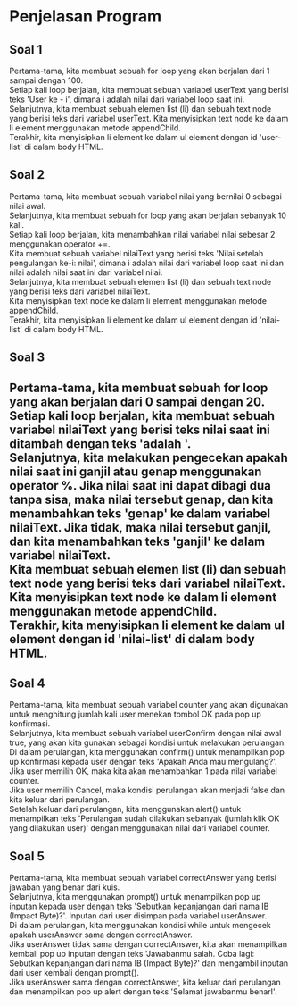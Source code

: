 <h1>Penjelasan Program</h1>

<h2>Soal 1</h2>
<p>Pertama-tama, kita membuat sebuah for loop yang akan berjalan dari 1 sampai dengan 100.<br>
Setiap kali loop berjalan, kita membuat sebuah variabel userText yang berisi teks 'User ke - i', dimana i adalah nilai dari variabel loop saat ini.<br>
Selanjutnya, kita membuat sebuah elemen list (li) dan sebuah text node yang berisi teks dari variabel userText.
Kita menyisipkan text node ke dalam li element menggunakan metode appendChild.<br>
Terakhir, kita menyisipkan li element ke dalam ul element dengan id 'user-list' di dalam body HTML.</p>

<h2>Soal 2</h2>
<p>Pertama-tama, kita membuat sebuah variabel nilai yang bernilai 0 sebagai nilai awal.<br>
Selanjutnya, kita membuat sebuah for loop yang akan berjalan sebanyak 10 kali.<br>
Setiap kali loop berjalan, kita menambahkan nilai variabel nilai sebesar 2 menggunakan operator +=.<br>
Kita membuat sebuah variabel nilaiText yang berisi teks 'Nilai setelah pengulangan ke-i: nilai', dimana i adalah nilai dari variabel loop saat ini dan nilai adalah nilai saat ini dari variabel nilai.<br>
Selanjutnya, kita membuat sebuah elemen list (li) dan sebuah text node yang berisi teks dari variabel nilaiText.<br>
Kita menyisipkan text node ke dalam li element menggunakan metode appendChild.<br>
Terakhir, kita menyisipkan li element ke dalam ul element dengan id 'nilai-list' di dalam body HTML.</p>

<h2>Soal 3<h2>
<p>Pertama-tama, kita membuat sebuah for loop yang akan berjalan dari 0 sampai dengan 20.<br>
Setiap kali loop berjalan, kita membuat sebuah variabel nilaiText yang berisi teks nilai saat ini ditambah dengan teks 'adalah '.<br>
Selanjutnya, kita melakukan pengecekan apakah nilai saat ini ganjil atau genap menggunakan operator %. Jika nilai saat ini dapat dibagi dua tanpa sisa, maka nilai tersebut genap, dan kita menambahkan teks 'genap' ke dalam variabel nilaiText. Jika tidak, maka nilai tersebut ganjil, dan kita menambahkan teks 'ganjil' ke dalam variabel nilaiText.<br>
Kita membuat sebuah elemen list (li) dan sebuah text node yang berisi teks dari variabel nilaiText.<br>
Kita menyisipkan text node ke dalam li element menggunakan metode appendChild.<br>
Terakhir, kita menyisipkan li element ke dalam ul element dengan id 'nilai-list' di dalam body HTML.</p>

<h2>Soal 4</h2>
<p>Pertama-tama, kita membuat sebuah variabel counter yang akan digunakan untuk menghitung jumlah kali user menekan tombol OK pada pop up konfirmasi.<br>
Selanjutnya, kita membuat sebuah variabel userConfirm dengan nilai awal true, yang akan kita gunakan sebagai kondisi untuk melakukan perulangan.<br>
Di dalam perulangan, kita menggunakan confirm() untuk menampilkan pop up konfirmasi kepada user dengan teks 'Apakah Anda mau mengulang?'.<br>
Jika user memilih OK, maka kita akan menambahkan 1 pada nilai variabel counter.<br>
Jika user memilih Cancel, maka kondisi perulangan akan menjadi false dan kita keluar dari perulangan.<br>
Setelah keluar dari perulangan, kita menggunakan alert() untuk menampilkan teks 'Perulangan sudah dilakukan sebanyak (jumlah klik OK yang dilakukan user)' dengan menggunakan nilai dari variabel counter.</p>

<h2>Soal 5</h2>
<p>Pertama-tama, kita membuat sebuah variabel correctAnswer yang berisi jawaban yang benar dari kuis.<br>
Selanjutnya, kita menggunakan prompt() untuk menampilkan pop up inputan kepada user dengan teks 'Sebutkan kepanjangan dari nama IB (Impact Byte)?'. Inputan dari user disimpan pada variabel userAnswer.<br>
Di dalam perulangan, kita menggunakan kondisi while untuk mengecek apakah userAnswer sama dengan correctAnswer.<br>
Jika userAnswer tidak sama dengan correctAnswer, kita akan menampilkan kembali pop up inputan dengan teks 'Jawabanmu salah. Coba lagi: Sebutkan kepanjangan dari nama IB (Impact Byte)?' dan mengambil inputan dari user kembali dengan prompt().<br>
Jika userAnswer sama dengan correctAnswer, kita keluar dari perulangan dan menampilkan pop up alert dengan teks 'Selamat jawabanmu benar!'.</p>
